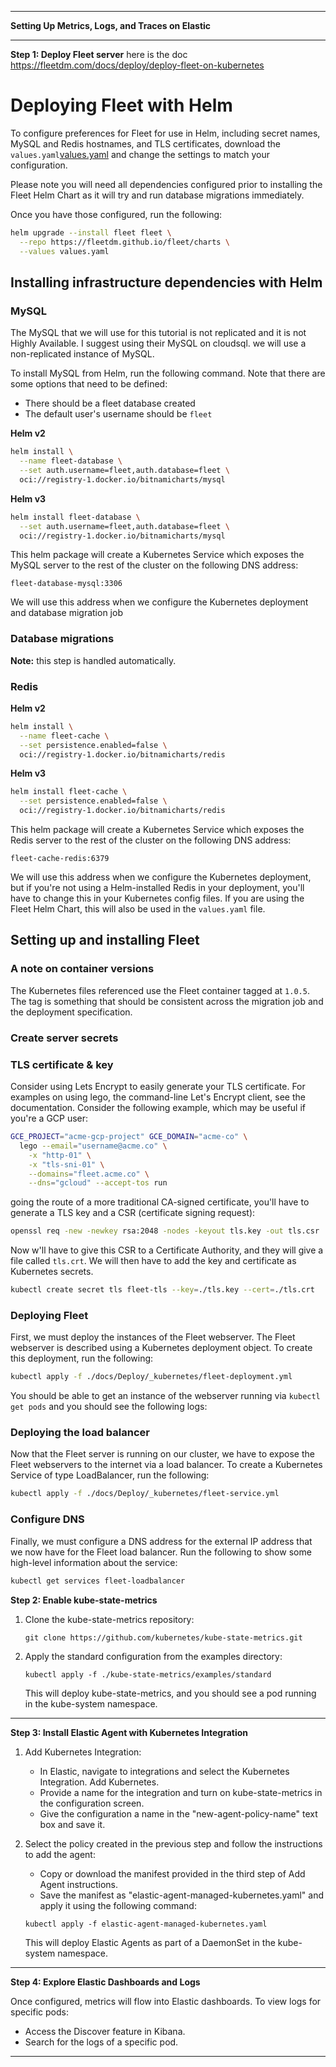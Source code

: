 

---

**Setting Up Metrics, Logs, and Traces  on Elastic**

---



**Step 1: Deploy Fleet server**
here is the doc https://fleetdm.com/docs/deploy/deploy-fleet-on-kubernetes
# Deploying Fleet with Helm

To configure preferences for Fleet for use in Helm, including secret names, MySQL and Redis hostnames, and TLS certificates, download the `values.yaml`[values.yaml](https://raw.githubusercontent.com/fleetdm/fleet/main/charts/fleet/values.yaml)   and change the settings to match your configuration.

Please note you will need all dependencies configured prior to installing the Fleet Helm Chart as it will try and run database migrations immediately.

Once you have those configured, run the following:

```bash
helm upgrade --install fleet fleet \
  --repo https://fleetdm.github.io/fleet/charts \
  --values values.yaml
```



## Installing infrastructure dependencies with Helm



### MySQL

The MySQL that we will use for this tutorial is not replicated and it is not Highly Available. I suggest using their MySQL on cloudsql.  we will use a non-replicated instance of MySQL.

To install MySQL from Helm, run the following command. Note that there are some options that need to be defined:

- There should be a fleet database created
- The default user's username should be `fleet`

**Helm v2**

```bash
helm install \
  --name fleet-database \
  --set auth.username=fleet,auth.database=fleet \
  oci://registry-1.docker.io/bitnamicharts/mysql
```

**Helm v3**

```bash
helm install fleet-database \
  --set auth.username=fleet,auth.database=fleet \
  oci://registry-1.docker.io/bitnamicharts/mysql 
```

This helm package will create a Kubernetes Service which exposes the MySQL server to the rest of the cluster on the following DNS address:

`fleet-database-mysql:3306`

We will use this address when we configure the Kubernetes deployment and database migration job

### Database migrations

**Note:** this step is handled automatically.



### Redis

**Helm v2**

```bash
helm install \
  --name fleet-cache \
  --set persistence.enabled=false \
  oci://registry-1.docker.io/bitnamicharts/redis
```

**Helm v3**

```bash
helm install fleet-cache \
  --set persistence.enabled=false \
  oci://registry-1.docker.io/bitnamicharts/redis
```

This helm package will create a Kubernetes Service which exposes the Redis server to the rest of the cluster on the following DNS address:

`fleet-cache-redis:6379`

We will use this address when we configure the Kubernetes deployment, but if you're not using a Helm-installed Redis in your deployment, you'll have to change this in your Kubernetes config files. If you are using the Fleet Helm Chart, this will also be used in the `values.yaml` file.

## Setting up and installing Fleet

### A note on container versions

The Kubernetes files referenced use the Fleet container tagged at `1.0.5`. The tag is something that should be consistent across the migration job and the deployment specification. 
### Create server secrets



### TLS certificate & key

Consider using Lets Encrypt to easily generate your TLS certificate. For examples on using lego, the command-line Let's Encrypt client, see the documentation. Consider the following example, which may be useful if you're a GCP user:

```bash
GCE_PROJECT="acme-gcp-project" GCE_DOMAIN="acme-co" \
  lego --email="username@acme.co" \
    -x "http-01" \
    -x "tls-sni-01" \
    --domains="fleet.acme.co" \
    --dns="gcloud" --accept-tos run
```

going the  route of a more traditional CA-signed certificate, you'll have to generate a TLS key and a CSR (certificate signing request):

```bash
openssl req -new -newkey rsa:2048 -nodes -keyout tls.key -out tls.csr
```

Now w'll have to give this CSR to a Certificate Authority, and they will give a file called `tls.crt`. We will then have to add the key and certificate as Kubernetes secrets.

```bash
kubectl create secret tls fleet-tls --key=./tls.key --cert=./tls.crt
```

### Deploying Fleet

First, we must deploy the instances of the Fleet webserver. The Fleet webserver is described using a Kubernetes deployment object. To create this deployment, run the following:

```bash
kubectl apply -f ./docs/Deploy/_kubernetes/fleet-deployment.yml
```

You should be able to get an instance of the webserver running via `kubectl get pods` and you should see the following logs:



### Deploying the load balancer

Now that the Fleet server is running on our cluster, we have to expose the Fleet webservers to the internet via a load balancer. To create a Kubernetes Service of type LoadBalancer, run the following:

```bash
kubectl apply -f ./docs/Deploy/_kubernetes/fleet-service.yml
```

### Configure DNS

Finally, we must configure a DNS address for the external IP address that we now have for the Fleet load balancer. Run the following to show some high-level information about the service:

```bash
kubectl get services fleet-loadbalancer
```



**Step 2: Enable kube-state-metrics**

1. Clone the kube-state-metrics repository:

   ```
   git clone https://github.com/kubernetes/kube-state-metrics.git
   ```

2. Apply the standard configuration from the examples directory:

   ```
   kubectl apply -f ./kube-state-metrics/examples/standard
   ```

   This will deploy kube-state-metrics, and you should see a pod running in the kube-system namespace.

---

**Step 3: Install Elastic Agent with Kubernetes Integration**

1. Add Kubernetes Integration:
   - In Elastic, navigate to integrations and select the Kubernetes Integration. Add Kubernetes.
   - Provide a name for the integration and turn on kube-state-metrics in the configuration screen.
   - Give the configuration a name in the "new-agent-policy-name" text box and save it.

2. Select the policy created in the previous step and follow the instructions to add the agent:
   - Copy or download the manifest provided in the third step of Add Agent instructions.
   - Save the manifest as "elastic-agent-managed-kubernetes.yaml" and apply it using the following command:

   ```
   kubectl apply -f elastic-agent-managed-kubernetes.yaml
   ```

   This will deploy Elastic Agents as part of a DaemonSet in the kube-system namespace.

---

**Step 4: Explore Elastic Dashboards and Logs**

Once configured, metrics will flow into Elastic dashboards. To view logs for specific pods:
- Access the Discover feature in Kibana.
- Search for the logs of a specific pod.

---

